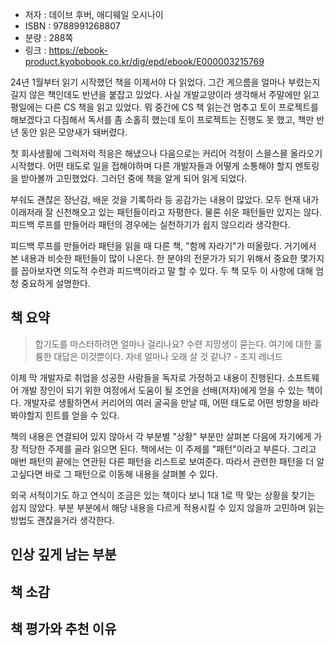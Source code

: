 
- 저자 : 데이브 후버, 애디웨일 오시나이
- ISBN : 9788991268807
- 분량 : 288쪽
- 링크 : https://ebook-product.kyobobook.co.kr/dig/epd/ebook/E000003215769

24년 1월부터 읽기 시작했던 책을 이제서야 다 읽었다. 그간 게으름을 얼마나 부렸는지 길지 않은 책인데도 반년을 붙잡고 있었다. 사실 개발교양이라 생각해서 주말에만 읽고 평일에는 다른 CS 책을 읽고 있었다. 뭐 중간에 CS 책 읽는건 멈추고 토이 프로젝트를 해보겠다고 다짐해서 독서를 좀 소홀히 했는데 토이 프로젝트는 진행도 못 했고, 책만 반년 동안 읽은 모양새가 돼버렸다.

첫 회사생활에 그럭저럭 적응은 해냈으나 다음으로는 커리어 걱정이 스믈스믈 올라오기 시작했다. 어떤 태도로 일을 접해야하며 다른 개발자들과 어떻게 소통해야 할지 멘토링을 받아볼까 고민했었다. 그러던 중에 책을 알게 되어 읽게 되었다.

부숴도 괜찮은 장난감, 배운 것을 기록하라 등 공감가는 내용이 많았다. 모두 현재 내가 이래저래 잘 신천해오고 있는 패턴들이라고 자평한다. 물론 쉬운 패턴들만 있지는 않다. 피드백 루프를 만들어라 패턴의 경우에는 실천하기가 쉽지 않으리라 생각한다. 

피드백 루프를 만들어라 패턴을 읽을 때 다른 책, "함께 자라기"가 떠올랐다. 거기에서 본 내용과 비슷한 패턴들이 많이 나온다. 한 분야의 전문가가 되기 위해서 중요한 몇가지를 꼽아보자면 의도적 수련과 피드백이라고 말 할 수 있다. 두 책 모두 이 사항에 대해 엄청 중요하게 설명한다. 

## 책 요약

> 합기도를 마스터하려면 얼마나 걸리나요? 수련 지망생이 묻는다. 여기에 대한 훌륭한 대답은 이것뿐이다. 자네 얼마나 오래 살 것 같나? - 조지 레너드 

이제 막 개발자로 취업을 성공한 사람들을 독자로 가정하고 내용이 진행된다. 소프트웨어 개발 장인이 되기 위한 여정에서 도움이 될 조언을 선배(저자)에게 얻을 수 있는 책이다. 개발자로 생활하면서 커리어의 여러 굴곡을 만날 때, 어떤 태도로 어떤 방향을 바라봐야할지 힌트를 얻을 수 있다.

책의 내용은 연결되어 있지 않아서 각 부분별 "상황" 부분만 살펴본 다음에 자기에게 가장 적당한 주제를 골라 읽으면 된다. 책에서는 이 주제를 "패턴"이라고 부른다. 그리고 매번 패턴의 끝에는 연관된 다른 패턴을 리스트로 보여준다. 따라서 관련한 패턴을 더 알고싶다면 바로 그 패턴으로 이동해 내용을 살펴볼 수 있다.

외국 서적이기도 하고 연식이 조금은 있는 책이다 보니 1대 1로 딱 맞는 상황을 찾기는 쉽지 않았다. 부분 부분에서 해당 내용을 다르게 적용시킬 수 있지 않을까 고민하며 읽는 방법도 괜찮을거라 생각한다.

## 인상 깊게 남는 부분

## 책 소감

## 책 평가와 추천 이유
